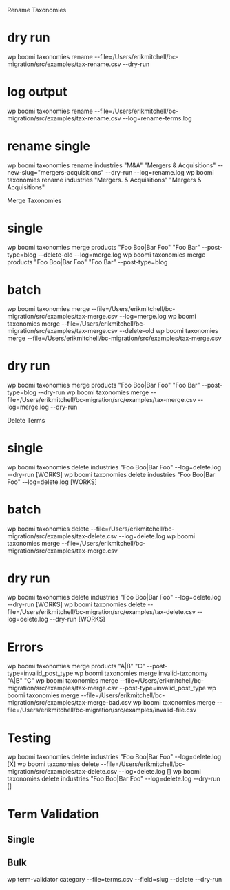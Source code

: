 Rename Taxonomies

# dry run

wp boomi taxonomies rename --file=/Users/erikmitchell/bc-migration/src/examples/tax-rename.csv --dry-run

# log output
wp boomi taxonomies rename --file=/Users/erikmitchell/bc-migration/src/examples/tax-rename.csv --log=rename-terms.log

# rename single
wp boomi taxonomies rename industries "M&A" "Mergers & Acquisitions" --new-slug="mergers-acquisitions" --dry-run --log=rename.log
wp boomi taxonomies rename industries "Mergers. & Acquisitions" "Mergers & Acquisitions"

Merge Taxonomies

# single

wp boomi taxonomies merge products "Foo Boo|Bar Foo" "Foo Bar" --post-type=blog --delete-old --log=merge.log
wp boomi taxonomies merge products "Foo Boo|Bar Foo" "Foo Bar" --post-type=blog

# batch

wp boomi taxonomies merge --file=/Users/erikmitchell/bc-migration/src/examples/tax-merge.csv --log=merge.log
wp boomi taxonomies merge --file=/Users/erikmitchell/bc-migration/src/examples/tax-merge.csv --delete-old
wp boomi taxonomies merge --file=/Users/erikmitchell/bc-migration/src/examples/tax-merge.csv

# dry run

wp boomi taxonomies merge products "Foo Boo|Bar Foo" "Foo Bar" --post-type=blog --dry-run
wp boomi taxonomies merge --file=/Users/erikmitchell/bc-migration/src/examples/tax-merge.csv --log=merge.log --dry-run

Delete Terms

# single

wp boomi taxonomies delete industries "Foo Boo|Bar Foo" --log=delete.log --dry-run [WORKS]
wp boomi taxonomies delete industries "Foo Boo|Bar Foo" --log=delete.log [WORKS]

# batch

wp boomi taxonomies delete --file=/Users/erikmitchell/bc-migration/src/examples/tax-delete.csv --log=delete.log 
wp boomi taxonomies merge --file=/Users/erikmitchell/bc-migration/src/examples/tax-merge.csv

# dry run

wp boomi taxonomies delete industries "Foo Boo|Bar Foo" --log=delete.log --dry-run [WORKS]
wp boomi taxonomies delete --file=/Users/erikmitchell/bc-migration/src/examples/tax-delete.csv --log=delete.log --dry-run [WORKS]


# Errors

wp boomi taxonomies merge products "A|B" "C" --post-type=invalid_post_type
wp boomi taxonomies merge invalid-taxonomy "A|B" "C"
wp boomi taxonomies merge --file=/Users/erikmitchell/bc-migration/src/examples/tax-merge.csv --post-type=invalid_post_type
wp boomi taxonomies merge --file=/Users/erikmitchell/bc-migration/src/examples/tax-merge-bad.csv
wp boomi taxonomies merge --file=/Users/erikmitchell/bc-migration/src/examples/invalid-file.csv

# Testing
wp boomi taxonomies delete industries "Foo Boo|Bar Foo" --log=delete.log [X]
wp boomi taxonomies delete --file=/Users/erikmitchell/bc-migration/src/examples/tax-delete.csv --log=delete.log  []
wp boomi taxonomies delete industries "Foo Boo|Bar Foo" --log=delete.log --dry-run []

# Term Validation

## Single

## Bulk
wp term-validator category --file=terms.csv --field=slug --delete --dry-run